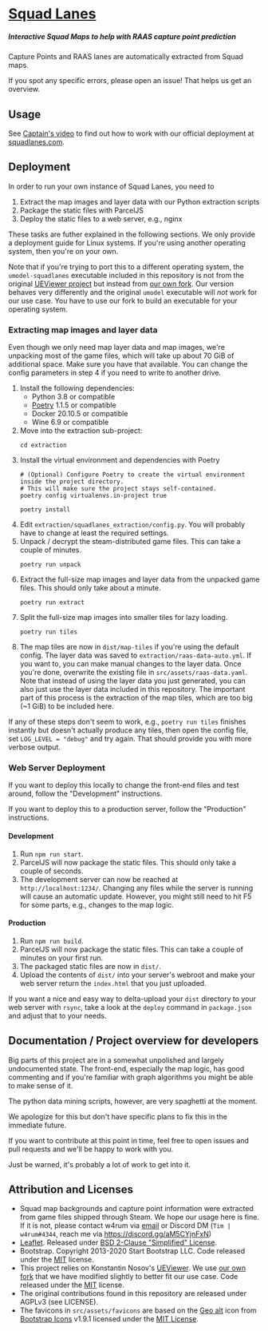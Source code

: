 # [Squad Lanes](https://squadlanes.com)
##### Interactive Squad Maps to help with RAAS capture point prediction

Capture Points and RAAS lanes are automatically extracted from Squad maps.

If you spot any specific errors, please open an issue!
That helps us get an overview.

## Usage
See [Captain's video](https://youtu.be/OFGYkDxdRYE?t=498) to find out how to work with our official deployment at [squadlanes.com](https://squadlanes.com).

## Deployment
In order to run your own instance of Squad Lanes, you need to
1. Extract the map images and layer data with our Python extraction scripts
2. Package the static files with ParcelJS
3. Deploy the static files to a web server, e.g., nginx

These tasks are futher explained in the following sections.
We only provide a deployment guide for Linux systems.
If you're using another operating system, then you're on your own.

Note that if you're trying to port this to a different operating system,
the `umodel-squadlanes` executable included in this repository is not from the
original [UEViewer project](https://github.com/gildor2/UEViewer) but instead
from [our own fork](https://github.com/w4rum/UEViewer).
Our version behaves very differently and the original `umodel` executable will
*not* work for our use case.
You have to use our fork to build an executable for your operating system.

### Extracting map images and layer data
Even though we only need map layer data and map images, we're unpacking most of the
game files, which will take up about 70 GiB of additional space.
Make sure you have that available.
You can change the config parameters in step 4 if you need to write to another
drive.

1. Install the following dependencies:
    - Python 3.8 or compatible
    - [Poetry](https://python-poetry.org/) 1.1.5 or compatible
    - Docker 20.10.5 or compatible
    - Wine 6.9 or compatible
2. Move into the extraction sub-project:
    ```shell
    cd extraction  
    ```
3. Install the virtual environment and dependencies with Poetry
    ```shell
    # (Optional) Configure Poetry to create the virtual environment inside the project directory.
    # This will make sure the project stays self-contained.
    poetry config virtualenvs.in-project true

    poetry install
    ```
4. Edit `extraction/squadlanes_extraction/config.py`.
    You will probably have to change at least the required settings.
5. Unpack / decrypt the steam-distributed game files.
    This can take a couple of minutes.
    ```shell
    poetry run unpack
    ```
6. Extract the full-size map images and layer data from the unpacked game files.
    This should only take about a minute.
    ```shell
    poetry run extract
    ```
7. Split the full-size map images into smaller tiles for lazy loading.
    ```shell
    poetry run tiles
    ```
8. The map tiles are now in `dist/map-tiles` if you're using the default config.
    The layer data was saved to `extraction/raas-data-auto.yml`.
    If you want to, you can make manual changes to the layer data.
    Once you're done, overwrite the existing file in `src/assets/raas-data.yaml`.
    Note that instead of using the layer data you just generated, you can also just use
    the layer data included in this repository.
    The important part of this process is the extraction of the map tiles, which are too
    big (~1 GiB) to be included here.
   
If any of these steps don't seem to work, e.g., `poetry run tiles` finishes instantly but doesn't 
actually produce any tiles, then open the config file, set `LOG_LEVEL = "debug"` and try again.
That should provide you with more verbose output.

### Web Server Deployment

If you want to deploy this locally to change the front-end files and test around, follow the
"Development" instructions.

If you want to deploy this to a production server, follow the "Production" instructions.

#### Development
1. Run `npm run start`.
2. ParcelJS will now package the static files.
   This should only take a couple of seconds.
3. The development server can now be reached at `http://localhost:1234/`.
   Changing any files while the server is running will cause an automatic update.
   However, you might still need to hit F5 for some parts, e.g., changes to the map
   logic.
   
#### Production
1. Run `npm run build`.
2. ParcelJS will now package the static files.
   This can take a couple of minutes on your first run.
3. The packaged static files are now in `dist/`.
4. Upload the contents of `dist/` into your server's webroot and make your web server
   return the `index.html` that you just uploaded.
   
If you want a nice and easy way to delta-upload your `dist` directory to your web server
with `rsync`, take a look at the `deploy` command in `package.json` and adjust that to
your needs.

## Documentation / Project overview for developers
Big parts of this project are in a somewhat unpolished and largely undocumented state.
The front-end, especially the map logic, has good commenting and if you're familiar with graph
algorithms you might be able to make sense of it.

The python data mining scripts, however, are very spaghetti at the moment.

We apologize for this but don't have specific plans to fix this in the immediate future.

If you want to contribute at this point in time, feel free to open issues and pull
requests and we'll be happy to work with you.

Just be warned, it's probably a lot of work to get into it.

## Attribution and Licenses
- Squad map backgrounds and capture point information were extracted from game files
  shipped through Steam.
  We hope our usage here is fine.
  If it is not, please contact w4rum via [email](mailto:tim.schmidt@khorne.faith) or
  Discord DM (`Tim | w4rum#4344`, reach me via https://discord.gg/aM5CYjnFxN)
- [Leaflet](https://github.com/Leaflet/Leaflet). Released under
  [BSD 2-Clause "Simplified" License](https://github.com/Leaflet/Leaflet/blob/master/LICENSE).
- Bootstrap. Copyright 2013-2020 Start Bootstrap LLC. Code released under the
  [MIT](https://github.com/StartBootstrap/startbootstrap-simple-sidebar/blob/gh-pages/LICENSE)
  license.
- This project relies on Konstantin Nosov's
  [UEViewer](https://github.com/gildor2/UEViewer).
  We use [our own fork](https://github.com/w4rum/UEViewer) that we have modified
  slightly to better fit our use case. 
  Code released under the [MIT](https://github.com/gildor2/UEViewer/blob/master/LICENSE.txt) license.
- The original contributions found in this repository are released under AGPLv3
  (see LICENSE).
- The favicons in `src/assets/favicons` are based on the [Geo alt](https://icons.getbootstrap.com/icons/geo-alt/) icon from [Bootstrap Icons](https://icons.getbootstrap.com/) v1.9.1 licensed under the [MIT License](https://github.com/twbs/icons/blob/main/LICENSE.md).
